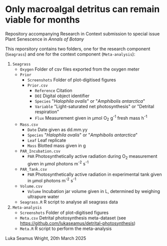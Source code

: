 # Only macroalgal detritus can remain viable for months
Repository accompanying Research in Context submission to special issue Plant Senescence in *Annals of Botany*

This reporsitory contains two folders, one for the research component (`Seagrass`) and one for the context component (`Meta-analysis`):

1. `Seagrass`
   - `Oxygen` Folder of csv files exported from the oxygen meter
   - `Prior`
      - `Screenshots` Folder of plot-digitised figures
      - `Prior.csv`
        - `Reference` Citation
        - `DOI` Digital object identifier
        - `Species` "*Halophila ovalis*" or "*Amphibolis antarctica*"
        - `Variable` "Light-saturated net photosynthesis" or "Detrital respiration"
        - `Flux` Measurement given in µmol O<sub>2</sub> g<sup>-1</sup> fresh mass h<sup>-1</sup>
    - `Mass.csv`
      - `Date` Date given as dd.mm.yy
      - `Species` "*Halophila ovalis*" or "*Amphibolis antarctica*"
      - `Leaf` Leaf replicate
      - `Mass` Blotted mass given in g
    - `PAR_Incubation.csv`
      - `PAR` Photosynthetically active radiation during O<sub>2</sub> measurement given in µmol photons m<sup>-2</sup> s<sup>-1</sup>
    - `PAR_Tank.csv`
      - `PAR` Photosynthetically active radiation in experimental tank given in µmol photons m<sup>-2</sup> s<sup>-1</sup>
    - `Volume.csv`
      - `Volume` Incubation jar volume given in L, determined by weighing ultrapure water
    - `Seagrass.R` R script to analyse all seagrass data
3. `Meta-analysis`
   - `Screenshots` Folder of plot-digitised figures
   - `Meta.csv` Detrital photosynthesis meta-dataset (see https://github.com/lukaseamus/detrital-photosynthesis)
   - `Meta.R` R script to perform the meta-analysis

Luka Seamus Wright, 20th March 2025
